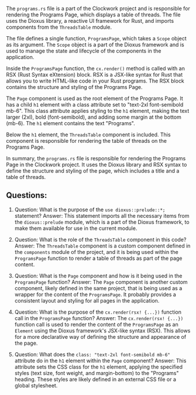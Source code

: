 
The `programs.rs` file is a part of the Clockwork project and is responsible for rendering the Programs Page, which displays a table of threads. The file uses the Dioxus library, a reactive UI framework for Rust, and imports components from the `ThreadsTable` module.

The file defines a single function, `ProgramsPage`, which takes a `Scope` object as its argument. The `Scope` object is a part of the Dioxus framework and is used to manage the state and lifecycle of the components in the application.

Inside the `ProgramsPage` function, the `cx.render()` method is called with an RSX (Rust Syntax eXtension) block. RSX is a JSX-like syntax for Rust that allows you to write HTML-like code in your Rust programs. The RSX block contains the structure and styling of the Programs Page.

The `Page` component is used as the root element of the Programs Page. It has a child `h1` element with a class attribute set to "text-2xl font-semibold mb-6". This class attribute applies styling to the `h1` element, making the text larger (2xl), bold (font-semibold), and adding some margin at the bottom (mb-6). The `h1` element contains the text "Programs".

Below the `h1` element, the `ThreadsTable` component is included. This component is responsible for rendering the table of threads on the Programs Page.

In summary, the `programs.rs` file is responsible for rendering the Programs Page in the Clockwork project. It uses the Dioxus library and RSX syntax to define the structure and styling of the page, which includes a title and a table of threads.
## Questions: 
 1. Question: What is the purpose of the `use dioxus::prelude::*;` statement?
   Answer: This statement imports all the necessary items from the `dioxus::prelude` module, which is a part of the Dioxus framework, to make them available for use in the current module.

2. Question: What is the role of the `ThreadsTable` component in this code?
   Answer: The `ThreadsTable` component is a custom component defined in the `components` module of the project, and it is being used within the `ProgramsPage` function to render a table of threads as part of the page content.

3. Question: What is the `Page` component and how is it being used in the `ProgramsPage` function?
   Answer: The `Page` component is another custom component, likely defined in the same project, that is being used as a wrapper for the content of the `ProgramsPage`. It probably provides a consistent layout and styling for all pages in the application.

4. Question: What is the purpose of the `cx.render(rsx! {...})` function call in the `ProgramsPage` function?
   Answer: The `cx.render(rsx! {...})` function call is used to render the content of the `ProgramsPage` as an `Element` using the Dioxus framework's JSX-like syntax (RSX). This allows for a more declarative way of defining the structure and appearance of the page.

5. Question: What does the `class: "text-2xl font-semibold mb-6"` attribute do in the `h1` element within the `Page` component?
   Answer: This attribute sets the CSS class for the `h1` element, applying the specified styles (text size, font weight, and margin-bottom) to the "Programs" heading. These styles are likely defined in an external CSS file or a global stylesheet.
    